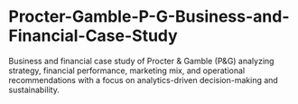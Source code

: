 # Procter-Gamble-P-G-Business-and-Financial-Case-Study
Business and financial case study of Procter &amp; Gamble (P&amp;G) analyzing strategy, financial performance, marketing mix, and operational recommendations with a focus on analytics-driven decision-making and sustainability.
